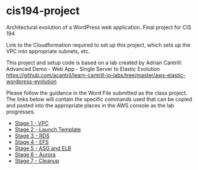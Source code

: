 # cis194-project
Architectural evolution of a WordPress web application. Final project for CIS 194

Link to the Cloudformation required to set up this project, which sets up the VPC into appropriate subnets, etc.

This project and setup code is based on a lab created by Adrian Cantrill: Advanced Demo - Web App - Single Server to Elastic Evolution  https://github.com/acantril/learn-cantrill-io-labs/tree/master/aws-elastic-wordpress-evolution

Please follow the guidance in the Word File submitted as the class project. The links below will contain the specific commands used that can be copied and pasted into the appropriate places in the AWS console as the lab progresses.

- [Stage 1 - VPC](stage1.md)
- [Stage 2 - Launch Template](stage2.md)
- [Stage 3 - RDS](stage3.md)
- [Stage 4 - EFS](stage4.md)
- [Stage 5 - ASG and ELB](stage5.md)
- [Stage 6 - Aurora](stage6.md)
- [Stage 7 - Cleanup](stage7.md)
